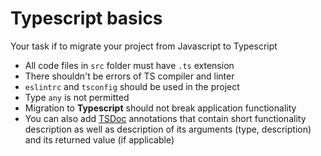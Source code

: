# Typescript basics

Your task if to migrate your project from Javascript to Typescript

* All code files in `src` folder must have `.ts` extension
* There shouldn't be errors of TS compiler and linter
* `eslintrc` and `tsconfig` should be used in the project
* Type `any` is not permitted
* Migration to **Typescript** should not break application functionality
* You can also add [TSDoc](https://www.npmjs.com/package/@microsoft/tsdoc) annotations that contain short functionality description as well as description of its arguments (type, description) and its returned value (if applicable)